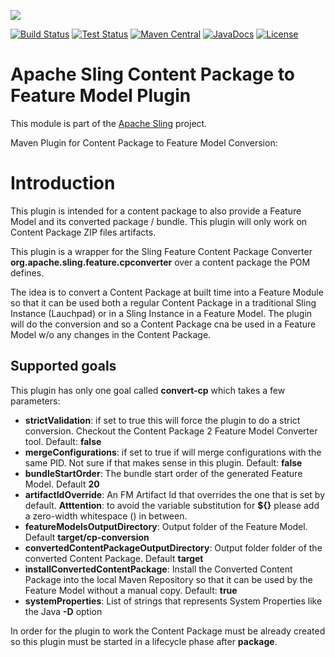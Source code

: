 [<img src="https://sling.apache.org/res/logos/sling.png"/>](https://sling.apache.org)

 [![Build Status](https://builds.apache.org/buildStatus/icon?job=Sling/sling-slingfeature-maven-plugin/master)](https://builds.apache.org/job/Sling/job/sling-slingfeature-maven-plugin/job/master) [![Test Status](https://img.shields.io/jenkins/t/https/builds.apache.org/job/Sling/job/sling-slingfeature-maven-plugin/job/master.svg)](https://builds.apache.org/job/Sling/job/sling-slingfeature-maven-plugin/job/master/test_results_analyzer/) [![Maven Central](https://maven-badges.herokuapp.com/maven-central/org.apache.sling/slingfeature-maven-plugin/badge.svg)](https://search.maven.org/#search%7Cga%7C1%7Cg%3A%22org.apache.sling%22%20a%3A%22slingfeature-maven-plugin%22) [![JavaDocs](https://www.javadoc.io/badge/org.apache.sling/slingfeature-maven-plugin.svg)](https://www.javadoc.io/doc/org.apache.sling/slingfeature-maven-plugin) [![License](https://img.shields.io/badge/License-Apache%202.0-blue.svg)](https://www.apache.org/licenses/LICENSE-2.0)

# Apache Sling Content Package to Feature Model Plugin

This module is part of the [Apache Sling](https://sling.apache.org) project.

Maven Plugin for Content Package to Feature Model Conversion:

# Introduction

This plugin is intended for a content package to also provide a Feature Model
and its converted package / bundle. This plugin will only work on Content
Package ZIP files artifacts.

This plugin is a wrapper for the Sling Feature Content Package Converter
**org.apache.sling.feature.cpconverter** over a content package the
POM defines.

The idea is to convert a Content Package at built time into a Feature
Module so that it can be used both a regular Content Package in a
traditional Sling Instance (Lauchpad) or in a Sling Instance in a Feature
Model.
The plugin will do the conversion and so a Content Package cna be used
in a Feature Model w/o any changes in the Content Package.

## Supported goals

This plugin has only one goal called **convert-cp** which takes a few
parameters:

* **strictValidation**:
    if set to true this will force the plugin to do a strict
    conversion. Checkout the Content Package 2 Feature
    Model Converter tool. Default: **false**
* **mergeConfigurations**:
    if set to true if will merge configurations with
    the same PID. Not sure if that makes sense in
    this plugin. Default: **false**
* **bundleStartOrder**:
    The bundle start order of the generated Feature
    Model. Default **20**
* **artifactIdOverride**:
    An FM Artifact Id that overrides the one that
    is set by default. **Atttention**: to avoid the
    variable substitution for **${}** please add
    a zero-width whitespace (&#8203;) in between.
* **featureModelsOutputDirectory**:
    Output folder of the Feature Model. Default
    **target/cp-conversion**
* **convertedContentPackageOutputDirectory**:
    Output folder folder of the converted Content Package. Default
    **target**
* **installConvertedContentPackage**:
    Install the Converted Content Package into the local Maven
    Repository so that it can be used by the Feature Model without
    a manual copy. Default: **true**
* **systemProperties**:
    List of strings that represents System Properties like the Java
    **-D** option

In order for the plugin to work the Content Package must be already
created so this plugin must be started in a lifecycle phase after
**package**.
